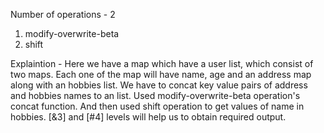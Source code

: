 Number of operations - 2
1. modify-overwrite-beta
2. shift

Explaintion -
Here we have a map which have a user list, which consist of two maps.
Each one of the map will have name, age and an address map along with an hobbies list.
We have to concat key value pairs of address and hobbies names to an list.
Used modify-overwrite-beta operation's concat function.
And then used shift operation to get values of name in hobbies.
[&3]  and  [#4] levels will help us to obtain required output.